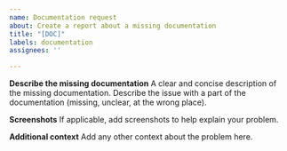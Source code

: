 ```yaml
---
name: Documentation request
about: Create a report about a missing documentation
title: "[DOC]"
labels: documentation
assignees: ''

---
```


**Describe the missing documentation**
A clear and concise description of the missing documentation.
Describe the issue with a part of the documentation (missing, unclear, at the wrong place).

**Screenshots**
If applicable, add screenshots to help explain your problem.

**Additional context**
Add any other context about the problem here.
